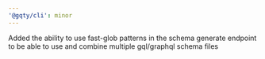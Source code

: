 ```yaml
---
'@gqty/cli': minor
---
```


Added the ability to use fast-glob patterns in the schema generate endpoint to be able to use and combine multiple gql/graphql schema files
